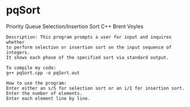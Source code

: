 # pqSort
Priority Queue Selection/Insertion Sort C++
Brent Voyles

    Description: This program prompts a user for input and inquires whether
    to perform selection or insertion sort on the input sequence of integers.
    It shows each phase of the specified sort via standard output.

    To compile my code:
    g++ pqSort.cpp -o pqSort.out

    How to use the program:
    Enter either an s/S for selection sort or an i/I for insertion sort.
    Enter the number of elements.
    Enter each element line by line.
